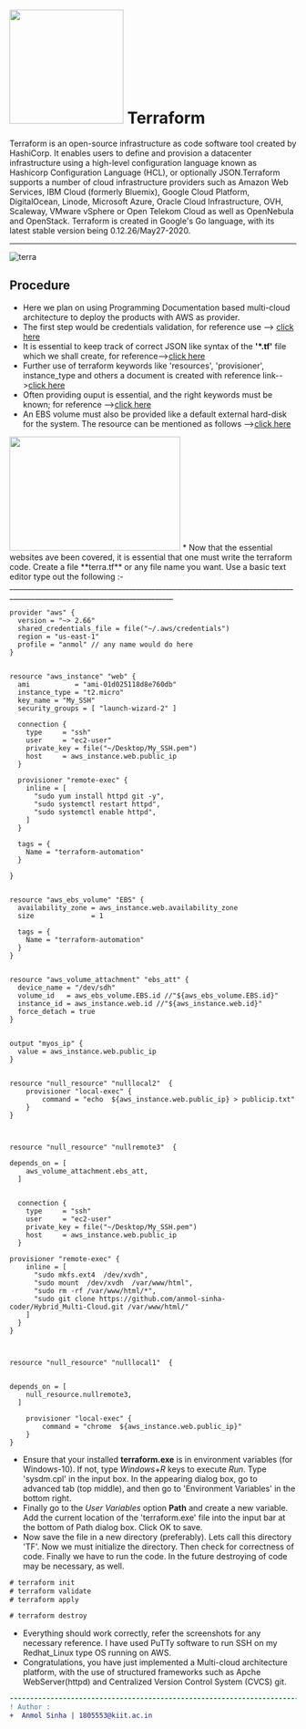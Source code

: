 # <img src="https://www.terraform.io/assets/images/og-image-8b3e4f7d.png" height=200 width=200> Terraform 

Terraform is an open-source infrastructure as code software tool created by HashiCorp. It enables users to define and provision a datacenter infrastructure using a high-level configuration language known as Hashicorp Configuration Language (HCL), or optionally JSON.Terraform supports a number of cloud infrastructure providers such as Amazon Web Services, IBM Cloud (formerly Bluemix), Google Cloud Platform, DigitalOcean, Linode, Microsoft Azure, Oracle Cloud Infrastructure, OVH, Scaleway, VMware vSphere or Open Telekom Cloud as well as OpenNebula and OpenStack. Terraform is created in Google's Go language, with its latest stable version being 0.12.26/May27-2020.
_________________________________________________________________________________________________________________________
![terra](https://www.terraform.io/assets/images/docs/registry-publish-14c12da0.gif)
## Procedure
* Here we plan on using Programming Documentation based multi-cloud architecture to deploy the products with AWS as provider.
* The first step would be credentials validation, for reference use --> [click here](https://www.terraform.io/docs/providers/aws/index.html)
* It is essential to keep track of correct JSON like syntax of the **'*.tf'** file which we shall create, for reference-->[click here](https://www.terraform.io/docs/configuration/syntax.html)
* Further use of terraform keywords like 'resources', 'provisioner', instance_type and others a document is created with reference link-->[click here](https://www.terraform.io/docs/configuration/resources.html)
* Often providing ouput is essential, and the right keywords must be known; for reference -->[click here](https://www.terraform.io/docs/configuration/outputs.html)
* An EBS volume must also be provided like a default external hard-disk for the system. The resource can be mentioned as follows -->[click here](https://www.terraform.io/docs/providers/aws/r/ebs_volume.html)
<img src="https://www.parkmycloud.com/wp-content/uploads/terraform-x-aws-1.png" height=200 width=300>
* Now that the essential websites ave been covered, it is essential that one must write the terraform code. Create a file **terra.tf** or any file name you want. Use a basic text editor type out the following :-
___________________________________________________________________________________________________________________________

	provider "aws" { 
	  version = "~> 2.66"
	  shared_credentials_file = file("~/.aws/credentials")
	  region = "us-east-1"
	  profile = "anmol" // any name would do here
	}


	resource "aws_instance" "web" {
	  ami           = "ami-01d025118d8e760db"
	  instance_type = "t2.micro"
	  key_name = "My_SSH"
	  security_groups = [ "launch-wizard-2" ]

	  connection {
	    type     = "ssh"
	    user     = "ec2-user"
	    private_key = file("~/Desktop/My_SSH.pem")
	    host     = aws_instance.web.public_ip
	  }

	  provisioner "remote-exec" {
	    inline = [
	      "sudo yum install httpd git -y",
	      "sudo systemctl restart httpd",
	      "sudo systemctl enable httpd",
	    ]
	  }

	  tags = {
	    Name = "terraform-automation"
	  }

	}


	resource "aws_ebs_volume" "EBS" {
	  availability_zone = aws_instance.web.availability_zone
	  size              = 1

	  tags = {
	    Name = "terraform-automation"
	  }
	}


	resource "aws_volume_attachment" "ebs_att" {
	  device_name = "/dev/sdh"
	  volume_id   = aws_ebs_volume.EBS.id //"${aws_ebs_volume.EBS.id}"
	  instance_id = aws_instance.web.id //"${aws_instance.web.id}"
	  force_detach = true
	}


	output "myos_ip" {
	  value = aws_instance.web.public_ip
	}


	resource "null_resource" "nulllocal2"  {
		provisioner "local-exec" {
		    command = "echo  ${aws_instance.web.public_ip} > publicip.txt"
		}
	}



	resource "null_resource" "nullremote3"  {

	depends_on = [
	    aws_volume_attachment.ebs_att,
	  ]


	  connection {
	    type     = "ssh"
	    user     = "ec2-user"
	    private_key = file("~/Desktop/My_SSH.pem")
	    host     = aws_instance.web.public_ip
	  }

	provisioner "remote-exec" {
	    inline = [
	      "sudo mkfs.ext4  /dev/xvdh",
	      "sudo mount  /dev/xvdh  /var/www/html",
	      "sudo rm -rf /var/www/html/*",
	      "sudo git clone https://github.com/anmol-sinha-coder/Hybrid_Multi-Cloud.git /var/www/html/"
	    ]
	  }
	}



	resource "null_resource" "nulllocal1"  {


	depends_on = [
	    null_resource.nullremote3,
	  ]

		provisioner "local-exec" {
		    command = "chrome  ${aws_instance.web.public_ip}"
		}
	}
* Ensure that your installed **terraform.exe** is in environment variables (for Windows-10). If not, type *Windows*+*R* keys to execute *Run*. Type 'sysdm.cpl' in the input box. In the appearing dialog box, go to advanced tab (top middle), and then go to 'Environment Variables' in the bottom right.
* Finally go to the *User Variables* option **Path** and create a new variable. Add the current location of the 'terraform.exe' file into the input bar at the bottom of Path dialog box. Click OK to save.
* Now save the file in a new directory (preferably). Lets call this directory 'TF'. Now we must initialize the directory. Then check for correctness of code. Finally we have to run the code. In the future destroying of code may be necessary, as well.
```diff
# terraform init
# terraform validate
# terraform apply

# terraform destroy
```
* Everything should work correctly, refer the screenshots for any necessary reference. I have used PuTTy software to run SSH on my Redhat_Linux type OS running on AWS.
* Congratulations, you have just implemented a Multi-cloud architecture platform, with the use of structured frameworks such as Apche WebServer(httpd) and Centralized Version Control System (CVCS) git.
```diff
---------------------------------------------------------------------------------------------------------------------------------
! Author :
+  Anmol Sinha | 1805553@kiit.ac.in
```
